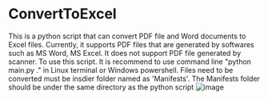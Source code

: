 # ConvertToExcel
This is a python script that can convert PDF file and Word documents to Excel files. Currently, it supports PDF files that are generated by 
softwares such as MS Word, MS Excel. It does not support PDF file generated by scanner. 
To use this script. It is recommend to use command line "python main.py ." in Linux terminal or Windows powershell. 
Files need to be converted must be insdier folder named as 'Manifests'. The Manifests folder should be under the same directory as the python script
![image](https://user-images.githubusercontent.com/47145936/134450486-de8dc637-01b9-41d3-a676-ac6674e1f272.png)

